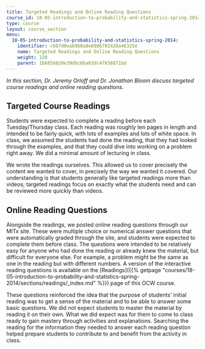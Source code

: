 ```yaml
---
title: Targeted Readings and Online Reading Questions
course_id: 18-05-introduction-to-probability-and-statistics-spring-2014
type: course
layout: course_section
menu:
  18-05-introduction-to-probability-and-statistics-spring-2014:
    identifier: c087d0eab9b0a8e6986702428a46325e
    name: Targeted Readings and Online Reading Questions
    weight: 120
    parent: 1b6858820e39dbc6ba03dc47858871bd
---
```

_In this section, Dr. Jeremy Orloff and Dr. Jonathan Bloom discuss targeted course readings and online reading questions._

Targeted Course Readings
------------------------

Students were expected to complete a reading before each Tuesday/Thursday class. Each reading was roughly ten pages in length and intended to be fairly quick, with lots of examples and lots of white space. In class, we assumed the students had done the reading, that they had looked through the examples, and that they could dive into working on a problem right away. We did a minimal amount of lecturing in class.

We wrote the readings ourselves. This allowed us to cover precisely the content we wanted to cover, in precisely the way we wanted it covered. Our understanding is that students generally like targeted readings more than videos; targeted readings focus on exactly what the students need and can be reviewed more quickly than videos.

Online Reading Questions
------------------------

Alongside the readings, we posted online reading questions through our MITx site. These were multiple choice or numerical answer questions that were automatically graded through the site, and students were expected to complete them before class. The questions were intended to be relatively easy for anyone who had done the reading or already knew the material, but difficult for everyone else. For example, a problem might be the same as one in the reading but with different numbers. A version of the interactive reading questions is available on the [Readings]({{% getpage "courses/18-05-introduction-to-probability-and-statistics-spring-2014/sections/readings/_index.md" %}}) page of this OCW course.

These questions reinforced the idea that the purpose of students' initial reading was to get a sense of the material and to be able to answer some basic questions. We did not expect students to master the material by reading it on their own. What we did expect was for them to come to class ready to gain mastery through activities and explanations. Searching the reading for the information they needed to answer each reading question helped prepare students to contribute to and benefit from the activity in class.
